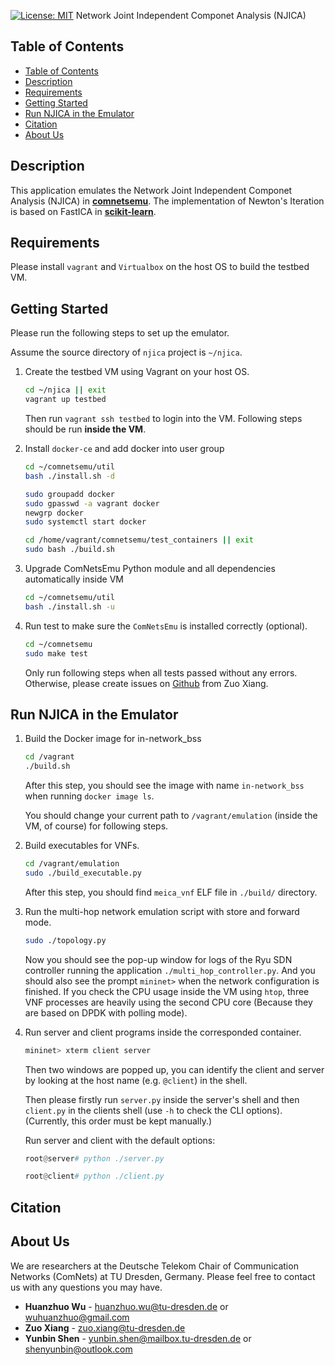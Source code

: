 [![License: MIT](https://img.shields.io/badge/License-MIT-yellow.svg)](https://opensource.org/licenses/MIT)
Network Joint Independent Componet Analysis (NJICA)

## Table of Contents
- [Table of Contents](#table-of-contents)
- [Description](#description)
- [Requirements](#requirements)
- [Getting Started](#getting-started)
- [Run NJICA in the Emulator](#run-njica-in-the-emulator)
- [Citation](#citation)
- [About Us](#about-us)

## Description

This application emulates the Network Joint Independent Componet Analysis (NJICA) in **[comnetsemu](https://git.comnets.net/public-repo/comnetsemu)**.
The implementation of Newton's Iteration is based on FastICA in **[scikit-learn](https://scikit-learn.org/stable/)**. 

## Requirements

Please install `vagrant` and `Virtualbox` on the host OS to build the testbed VM.

## Getting Started

Please run the following steps to set up the emulator.

Assume the source directory of `njica` project is `~/njica`.

1. Create the testbed VM using Vagrant on your host OS.

    ```bash
    cd ~/njica || exit
    vagrant up testbed
    ```

    Then run `vagrant ssh testbed` to login into the VM. Following steps should be run **inside the VM**.

2. Install `docker-ce` and add docker into user group
    ```bash
    cd ~/comnetsemu/util
    bash ./install.sh -d

    sudo groupadd docker
    sudo gpasswd -a vagrant docker
    newgrp docker
    sudo systemctl start docker
    
    cd /home/vagrant/comnetsemu/test_containers || exit
    sudo bash ./build.sh
    ```

3. Upgrade ComNetsEmu Python module and all dependencies automatically inside VM
    ```bash
    cd ~/comnetsemu/util
    bash ./install.sh -u
    ```

4. Run test to make sure the `ComNetsEmu` is installed correctly (optional).
    ```bash
    cd ~/comnetsemu
    sudo make test
    ```
    Only run following steps when all tests passed without any errors. Otherwise, please create issues on [Github](https://github.com/stevelorenz/comnetsemu/issues) from Zuo Xiang.

## Run NJICA in the Emulator
1. Build the Docker image for in-network_bss

    ```bash
    cd /vagrant
    ./build.sh
    ```

    After this step, you should see the image with name `in-network_bss` when running `docker image ls`.

    You should change your current path to `/vagrant/emulation` (inside the VM, of course) for following steps.

2. Build executables for VNFs.

    ```bash
    cd /vagrant/emulation
    sudo ./build_executable.py
    ```

    After this step, you should find `meica_vnf` ELF file in `./build/` directory.

3. Run the multi-hop network emulation script with store and forward mode.

    ```bash
    sudo ./topology.py
    ```

    Now you should see the pop-up window for logs of the Ryu SDN controller running the application `./multi_hop_controller.py`.
    And you should also see the prompt `mininet>` when the network configuration is finished.
    If you check the CPU usage inside the VM using `htop`, three VNF processes are heavily using the second CPU core (Because they are based on DPDK with polling mode).

4. Run server and client programs inside the corresponded container.

    ```bash
    mininet> xterm client server
    ```

    Then two windows are popped up, you can identify the client and server by looking at the host name (e.g. `@client`) in the shell.

    Then please firstly run `server.py` inside the server's shell and then `client.py` in the clients shell (use `-h` to check the CLI options). (Currently, this order must
    be kept manually.)

    Run server and client with the default options:

    ```python
    root@server# python ./server.py

    root@client# python ./client.py
    ``` 

## Citation

## About Us

We are researchers at the Deutsche Telekom Chair of Communication Networks (ComNets) at TU Dresden, Germany. Please feel free to contact us with any questions you may have.

* **Huanzhuo Wu** - huanzhuo.wu@tu-dresden.de or wuhuanzhuo@gmail.com
* **Zuo Xiang** - zuo.xiang@tu-dresden.de 
* **Yunbin Shen** - yunbin.shen@mailbox.tu-dresden.de or shenyunbin@outlook.com

